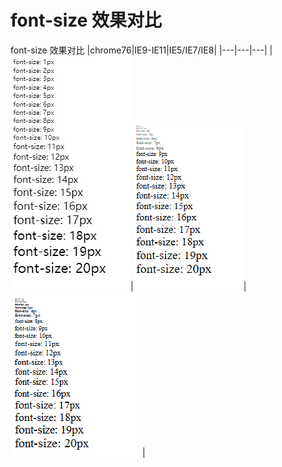 # font-size 效果对比
font-size 效果对比
|chrome76|IE9-IE11|IE5/IE7/IE8|
|---|---|---|
|![chrome](./assets/font01.png)|![ie11](./assets/font02.png)|![ie11](./assets/font03.png)|
